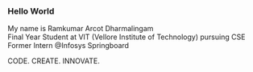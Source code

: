 ### Hello World

My name is Ramkumar Arcot Dharmalingam  
Final Year Student at VIT (Vellore Institute of Technology) pursuing CSE  
Former Intern @Infosys Springboard

CODE. CREATE. INNOVATE.
